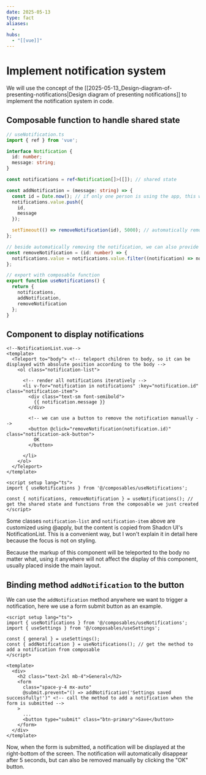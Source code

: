 ```yaml
---
date: 2025-05-13
type: fact
aliases:
  -
hubs:
  - "[[vue]]"
---
```


# Implement notification system

We will use the concept of the [[2025-05-13_Design-diagram-of-presenting-notifications|Design diagram of presenting notifications]] to implement the notification system in code.

## Composable function to handle shared state
```ts
// useNotification.ts
import { ref } from 'vue';

interface Notification {
  id: number;
  message: string;
}

const notifications = ref<Notification[]>([]); // shared state

const addNotification = (message: string) => {
  const id = Date.now(); // if only one person is using the app, this will be unique (in our case, it always is)
  notifications.value.push({
    id,
    message
  });

  setTimeout(() => removeNotification(id), 5000); // automatically remove after 5 seconds
};

// beside automatically removing the notification, we can also provide a way to remove it manually
const removeNotification = (id: number) => {
  notifications.value = notifications.value.filter((notification) => notification.id !== id);
};

// export with composable function
export function useNotifications() {
  return {
    notifications,
    addNotification,
    removeNotification
  };
}
```

## Component to display notifications

```vue
<!--NotificationList.vue-->
<template>
  <Teleport to="body"> <!-- teleport children to body, so it can be displayed with absolute position according to the body -->
    <ol class="notification-list">

      <!-- render all notifications iteratively -->
      <li v-for="notification in notifications" :key="notification.id" class="notification-item">
        <div class="text-sm font-semibold">
          {{ notification.message }}
        </div>

        <!-- we can use a button to remove the notification manually -->
        <button @click="removeNotification(notification.id)" class="notification-ack-button">
          OK
        </button>

      </li>
    </ol>
  </Teleport>
</template>

<script setup lang="ts">
import { useNotifications } from '@/composables/useNotifications';

const { notifications, removeNotification } = useNotifications(); // get the shared state and functions from the composable we just created
</script>
```

Some classes `notification-list` and `notification-item` above are customized using @apply, but the content is copied from Shadcn UI's NotificationList. This is a convenient way, but I won't explain it in detail here because the focus is not on styling.

Because the markup of this component will be teleported to the body no matter what, using it anywhere will not affect the display of this component, usually placed inside the main layout.


## Binding method `addNotification` to the button

We can use the `addNotification` method anywhere we want to trigger a notification, here we use a form submit button as an example.

```vue
<script setup lang="ts">
import { useNotifications } from '@/composables/useNotifications';
import { useSettings } from '@/composables/useSettings';

const { general } = useSettings();
const { addNotification } = useNotifications(); // get the method to add a notification from composable
</script>

<template>
  <div>
    <h2 class="text-2xl mb-4">General</h2>
    <form
      class="space-y-4 mx-auto"
      @submit.prevent="() => addNotification('Settings saved successfully!')" <!-- call the method to add a notification when the form is submitted -->
    >
      ...
      <button type="submit" class="btn-primary">Save</button>
    </form>
  </div>
</template>
```

Now, when the form is submitted, a notification will be displayed at the right-bottom of the screen. The notification will automatically disappear after 5 seconds, but can also be removed manually by clicking the "OK" button.
